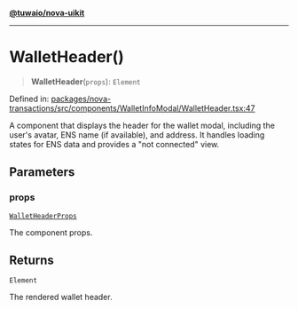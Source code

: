 [**@tuwaio/nova-uikit**](../../../README.md)

***

# WalletHeader()

> **WalletHeader**(`props`): `Element`

Defined in: [packages/nova-transactions/src/components/WalletInfoModal/WalletHeader.tsx:47](https://github.com/TuwaIO/nova-uikit/blob/c42b60dded49bd6a07eb5a3854c09ac76349f6d8/packages/nova-transactions/src/components/WalletInfoModal/WalletHeader.tsx#L47)

A component that displays the header for the wallet modal, including the user's avatar,
ENS name (if available), and address. It handles loading states for ENS data and
provides a "not connected" view.

## Parameters

### props

[`WalletHeaderProps`](../interfaces/WalletHeaderProps.md)

The component props.

## Returns

`Element`

The rendered wallet header.
